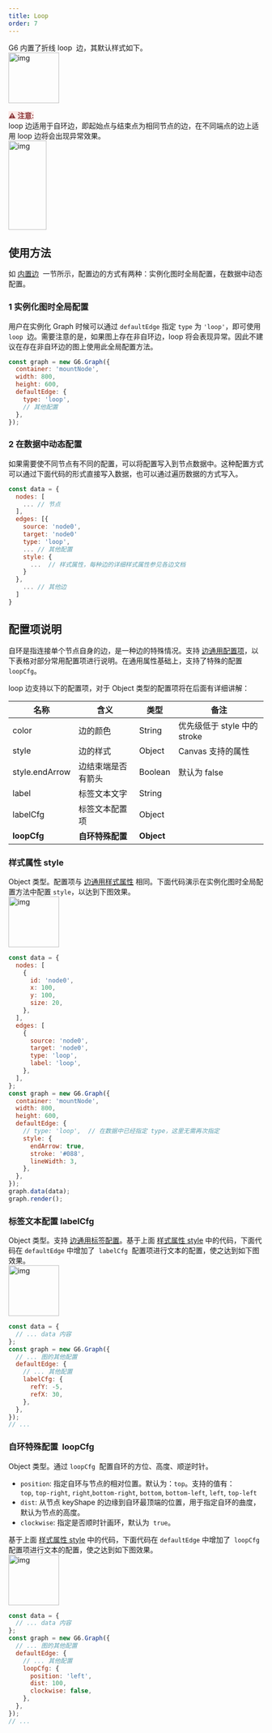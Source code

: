 ```yaml
---
title: Loop
order: 7
---
```


G6 内置了折线 loop  边，其默认样式如下。<br /> <img src='https://gw.alipayobjects.com/mdn/rms_f8c6a0/afts/img/A*sPBIR40KLOkAAAAAAAAAAABkARQnAQ' width=100 alt='img'/>

<span style="background-color: rgb(251, 233, 231); color: rgb(139, 53, 56)"><strong>⚠️ 注意:</strong></span><br /> loop 边适用于自环边，即起始点与结束点为相同节点的边，在不同端点的边上适用 loop 边将会出现异常效果。 <br /> <img src='https://gw.alipayobjects.com/mdn/rms_f8c6a0/afts/img/A*JgYrTabHWskAAAAAAAAAAABkARQnAQ' width='75' height='176' alt='img'/>

## 使用方法

如 [内置边](/zh/docs/manual/middle/elements/edges/defaultEdge)  一节所示，配置边的方式有两种：实例化图时全局配置，在数据中动态配置。

### 1 实例化图时全局配置

用户在实例化 Graph 时候可以通过 `defaultEdge` 指定 `type` 为 `'loop'`，即可使用 `loop`  边。需要注意的是，如果图上存在非自环边，loop 将会表现异常。因此不建议在存在非自环边的图上使用此全局配置方法。

```javascript
const graph = new G6.Graph({
  container: 'mountNode',
  width: 800,
  height: 600,
  defaultEdge: {
    type: 'loop',
    // 其他配置
  },
});
```

### 2 在数据中动态配置

如果需要使不同节点有不同的配置，可以将配置写入到节点数据中。这种配置方式可以通过下面代码的形式直接写入数据，也可以通过遍历数据的方式写入。

```javascript
const data = {
  nodes: [
    ... // 节点
  ],
  edges: [{
    source: 'node0',
    target: 'node0'
    type: 'loop',
    ... // 其他配置
    style: {
      ...  // 样式属性，每种边的详细样式属性参见各边文档
    }
  },
    ... // 其他边
  ]
}
```

## 配置项说明

自环是指连接单个节点自身的边，是一种边的特殊情况。支持 [边通用配置项](zh/docs/manual/middle/elements/edges/defaultEdge/#边的通用属性)，以下表格对部分常用配置项进行说明。在通用属性基础上，支持了特殊的配置 `loopCfg`。

loop 边支持以下的配置项，对于 Object 类型的配置项将在后面有详细讲解：

| 名称           | 含义               | 类型       | 备注                         |
| -------------- | ------------------ | ---------- | ---------------------------- |
| color          | 边的颜色           | String     | 优先级低于 style 中的 stroke |
| style          | 边的样式           | Object     | Canvas 支持的属性            |
| style.endArrow | 边结束端是否有箭头 | Boolean    | 默认为 false                 |
| label          | 标签文本文字       | String     |                              |
| labelCfg       | 标签文本配置项     | Object     |                              |
| **loopCfg**    | **自环特殊配置**   | **Object** |                              |

### 样式属性 style

Object 类型。配置项与 [边通用样式属性](/zh/docs/manual/middle/elements/edges/defaultEdge/#样式属性-style) 相同。下面代码演示在实例化图时全局配置方法中配置 `style`，以达到下图效果。<br /> <img src='https://gw.alipayobjects.com/mdn/rms_f8c6a0/afts/img/A*dAV3QIY2ZxkAAAAAAAAAAABkARQnAQ' width=100 alt='img'/>

```javascript
const data = {
  nodes: [
    {
      id: 'node0',
      x: 100,
      y: 100,
      size: 20,
    },
  ],
  edges: [
    {
      source: 'node0',
      target: 'node0',
      type: 'loop',
      label: 'loop',
    },
  ],
};
const graph = new G6.Graph({
  container: 'mountNode',
  width: 800,
  height: 600,
  defaultEdge: {
    // type: 'loop',  // 在数据中已经指定 type，这里无需再次指定
    style: {
      endArrow: true,
      stroke: '#088',
      lineWidth: 3,
    },
  },
});
graph.data(data);
graph.render();
```

### 标签文本配置 labelCfg

Object 类型。支持 [边通用标签配置](/zh/docs/manual/middle/elements/edges/defaultEdge/#标签文本-label-及其配置-labelcfg)。基于上面 [样式属性 style](#样式属性-style) 中的代码，下面代码在 `defaultEdge` 中增加了  `labelCfg`  配置项进行文本的配置，使之达到如下图效果。<br /> <img src='https://gw.alipayobjects.com/mdn/rms_f8c6a0/afts/img/A*6hcBSId1XzAAAAAAAAAAAABkARQnAQ' width=100 alt='img'/>

```javascript
const data = {
  // ... data 内容
};
const graph = new G6.Graph({
  // ... 图的其他配置
  defaultEdge: {
    // ... 其他配置
    labelCfg: {
      refY: -5,
      refX: 30,
    },
  },
});
// ...
```

### 自环特殊配置  loopCfg

Object 类型。通过 `loopCfg`  配置自环的方位、高度、顺逆时针。

- `position`: 指定自环与节点的相对位置。默认为：`top`。支持的值有：`top`, `top-right`, `right`,`bottom-right`, `bottom`, `bottom-left`, `left`, `top-left`
- `dist`: 从节点 keyShape 的边缘到自环最顶端的位置，用于指定自环的曲度，默认为节点的高度。
- `clockwise`: 指定是否顺时针画环，默认为  `true`。

基于上面 [样式属性 style](#XQFb2) 中的代码，下面代码在 `defaultEdge` 中增加了  `loopCfg`  配置项进行文本的配置，使之达到如下图效果。<br /> <img src='https://gw.alipayobjects.com/mdn/rms_f8c6a0/afts/img/A*z9dwTZvACcEAAAAAAAAAAABkARQnAQ' width=100 alt='img'/>

```javascript
const data = {
  // ... data 内容
};
const graph = new G6.Graph({
  // ... 图的其他配置
  defaultEdge: {
    // ... 其他配置
    loopCfg: {
      position: 'left',
      dist: 100,
      clockwise: false,
    },
  },
});
// ...
```
